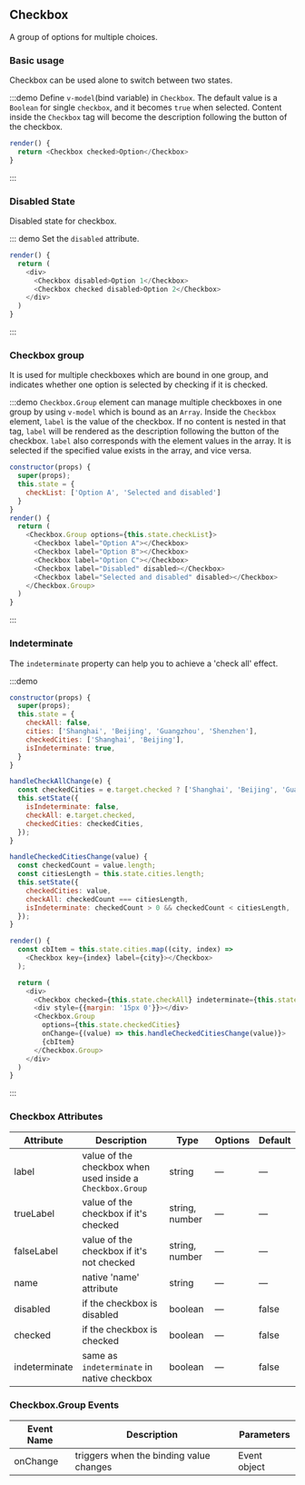 ## Checkbox

A group of options for multiple choices.

### Basic usage

Checkbox can be used alone to switch between two states.

:::demo Define `v-model`(bind variable) in `Checkbox`. The default value is a `Boolean` for single `checkbox`, and it becomes `true` when selected. Content inside the `Checkbox` tag will become the description following the button of the checkbox.

```js
render() {
  return <Checkbox checked>Option</Checkbox>
}
```
:::

### Disabled State

Disabled state for checkbox.

::: demo Set the `disabled` attribute.

```js
render() {
  return (
    <div>
      <Checkbox disabled>Option 1</Checkbox>
      <Checkbox checked disabled>Option 2</Checkbox>
    </div>
  )
}
```
:::

### Checkbox group

It is used for multiple checkboxes which are bound in one group, and indicates whether one option is selected by checking if it is checked.

:::demo `Checkbox.Group` element can manage multiple checkboxes in one group by using `v-model` which is bound as an `Array`. Inside the `Checkbox` element, `label` is the value of the checkbox. If no content is nested in that tag, `label` will be rendered as the description following the button of the checkbox. `label` also corresponds with the element values in the array. It is selected if the specified value exists in the array, and vice versa.

```js
constructor(props) {
  super(props);
  this.state = {
    checkList: ['Option A', 'Selected and disabled']
  }
}
render() {
  return (
    <Checkbox.Group options={this.state.checkList}>
      <Checkbox label="Option A"></Checkbox>
      <Checkbox label="Option B"></Checkbox>
      <Checkbox label="Option C"></Checkbox>
      <Checkbox label="Disabled" disabled></Checkbox>
      <Checkbox label="Selected and disabled" disabled></Checkbox>
    </Checkbox.Group>
  )
}
```
:::

### Indeterminate

The `indeterminate` property can help you to achieve a 'check all' effect.

:::demo

```js
constructor(props) {
  super(props);
  this.state = {
    checkAll: false,
    cities: ['Shanghai', 'Beijing', 'Guangzhou', 'Shenzhen'],
    checkedCities: ['Shanghai', 'Beijing'],
    isIndeterminate: true,
  }
}

handleCheckAllChange(e) {
  const checkedCities = e.target.checked ? ['Shanghai', 'Beijing', 'Guangzhou', 'Shenzhen'] : [];
  this.setState({
    isIndeterminate: false,
    checkAll: e.target.checked,
    checkedCities: checkedCities,
  });
}

handleCheckedCitiesChange(value) {
  const checkedCount = value.length;
  const citiesLength = this.state.cities.length;
  this.setState({
    checkedCities: value,
    checkAll: checkedCount === citiesLength,
    isIndeterminate: checkedCount > 0 && checkedCount < citiesLength,
  });
}

render() {
  const cbItem = this.state.cities.map((city, index) =>
    <Checkbox key={index} label={city}></Checkbox>
  );

  return (
    <div>
      <Checkbox checked={this.state.checkAll} indeterminate={this.state.isIndeterminate} onChange={(e) => this.handleCheckAllChange(e)}>Check all</Checkbox>
      <div style={{margin: '15px 0'}}></div>
      <Checkbox.Group
        options={this.state.checkedCities}
        onChange={(value) => this.handleCheckedCitiesChange(value)}>
        {cbItem}
      </Checkbox.Group>
    </div>
  )
}
```
:::

### Checkbox Attributes
| Attribute      | Description         | Type    | Options                         | Default|
|---------- |-------- |---------- |-------------  |-------- |
| label     | value of the checkbox when used inside a `Checkbox.Group`   | string    |       —        |     —    |
| trueLabel | value of the checkbox if it's checked   | string, number    |       —        |     —    |
| falseLabel | value of the checkbox if it's not checked   | string, number    |      —         |     —    |
| name | native 'name' attribute | string    |      —         |     —    |
| disabled  | if the checkbox is disabled   | boolean   |  — | false   |
| checked  | if the checkbox is checked   | boolean   |  — | false   |
| indeterminate  | same as `indeterminate` in native checkbox | boolean   |  — | false   |

### Checkbox.Group Events
| Event Name | Description | Parameters |
|---------- |-------- |---------- |
| onChange  | triggers when the binding value changes | Event object |
